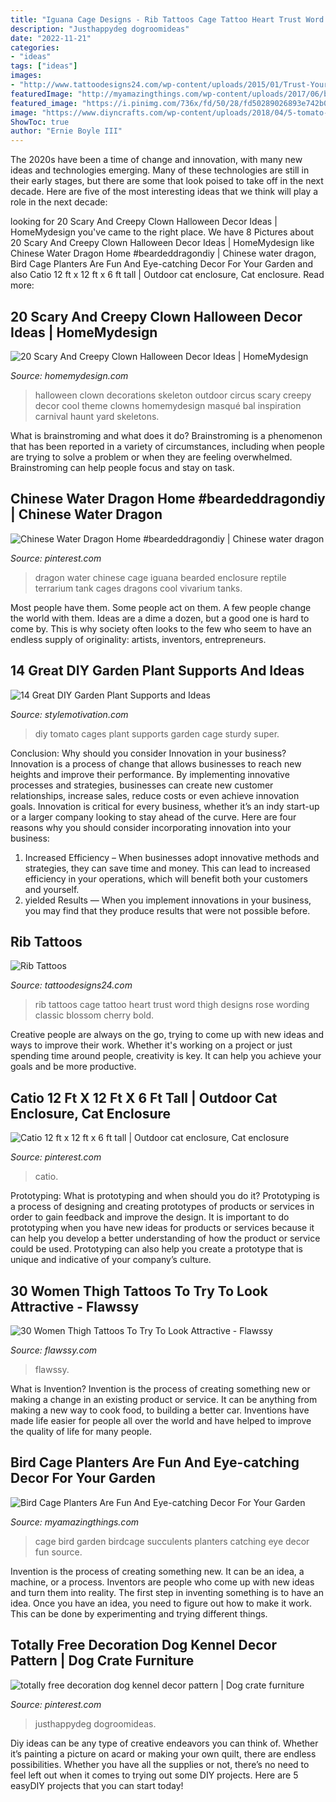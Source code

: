 ```yaml
---
title: "Iguana Cage Designs - Rib Tattoos Cage Tattoo Heart Trust Word Thigh Designs Rose Wording Classic Blossom Cherry Bold"
description: "Justhappydeg dogroomideas"
date: "2022-11-21"
categories:
- "ideas"
tags: ["ideas"]
images:
- "http://www.tattoodesigns24.com/wp-content/uploads/2015/01/Trust-Your-Heart-Rib-Tattoo.jpg"
featuredImage: "http://myamazingthings.com/wp-content/uploads/2017/06/bird-cage-garden-ideas-10.jpg"
featured_image: "https://i.pinimg.com/736x/fd/50/28/fd50289026893e742b02e9089280b8e1.jpg"
image: "https://www.diyncrafts.com/wp-content/uploads/2018/04/5-tomato-cages.jpg"
ShowToc: true
author: "Ernie Boyle III"
---
```



The 2020s have been a time of change and innovation, with many new ideas and technologies emerging. Many of these technologies are still in their early stages, but there are some that look poised to take off in the next decade. Here are five of the most interesting ideas that we think will play a role in the next decade:

	

		
looking for 20 Scary And Creepy Clown Halloween Decor Ideas | HomeMydesign you've came to the right place. We have 8 Pictures about 20 Scary And Creepy Clown Halloween Decor Ideas | HomeMydesign like Chinese Water Dragon Home #beardeddragondiy | Chinese water dragon, Bird Cage Planters Are Fun And Eye-catching Decor For Your Garden and also Catio 12 ft x 12 ft x 6 ft tall | Outdoor cat enclosure, Cat enclosure. Read more:
		
    
## 20 Scary And Creepy Clown Halloween Decor Ideas | HomeMydesign

<img loading=lazy src="http://homemydesign.com/wp-content/uploads/2019/09/outdoor-clown-halloween-decor-ideas.jpg" onerror="this.onerror=null;this.src='https://tse3.mm.bing.net/th?id=OIP.KS_WjoPnkj3O8CnbpTMcPwHaJ4&amp;pid=15.1';" alt="20 Scary And Creepy Clown Halloween Decor Ideas | HomeMydesign">

_Source: homemydesign.com_

>halloween clown decorations skeleton outdoor circus scary creepy decor cool theme clowns homemydesign masqué bal inspiration carnival haunt yard skeletons. 

	

What is brainstroming and what does it do?
Brainstroming is a phenomenon that has been reported in a variety of circumstances, including when people are trying to solve a problem or when they are feeling overwhelmed. Brainstroming can help people focus and stay on task.

    
## Chinese Water Dragon Home #beardeddragondiy | Chinese Water Dragon

<img loading=lazy src="https://i.pinimg.com/736x/fd/50/28/fd50289026893e742b02e9089280b8e1.jpg" onerror="this.onerror=null;this.src='https://tse3.mm.bing.net/th?id=OIP.MOEbDEIpaH6w_Wu5LrvCWwHaJ4&amp;pid=15.1';" alt="Chinese Water Dragon Home #beardeddragondiy | Chinese water dragon">

_Source: pinterest.com_

>dragon water chinese cage iguana bearded enclosure reptile terrarium tank cages dragons cool vivarium tanks. 

	

Most people have them. Some people act on them. A few people change the world with them. Ideas are a dime a dozen, but a good one is hard to come by. This is why society often looks to the few who seem to have an endless supply of originality: artists, inventors, entrepreneurs.

    
## 14 Great DIY Garden Plant Supports And Ideas

<img loading=lazy src="https://www.diyncrafts.com/wp-content/uploads/2018/04/5-tomato-cages.jpg" onerror="this.onerror=null;this.src='https://tse4.mm.bing.net/th?id=OIP.pgeNlhuQknWzGxJTlSis3QHaMc&amp;pid=15.1';" alt="14 Great DIY Garden Plant Supports and Ideas">

_Source: stylemotivation.com_

>diy tomato cages plant supports garden cage sturdy super. 

	

Conclusion: Why should you consider Innovation in your business?
Innovation is a process of change that allows businesses to reach new heights and improve their performance. By implementing innovative processes and strategies, businesses can create new customer relationships, increase sales, reduce costs or even achieve innovation goals. Innovation is critical for every business, whether it’s an indy start-up or a larger company looking to stay ahead of the curve. Here are four reasons why you should consider incorporating innovation into your business: 
1) Increased Efficiency – When businesses adopt innovative methods and strategies, they can save time and money. This can lead to increased efficiency in your operations, which will benefit both your customers and yourself. 
2) yielded Results — When you implement innovations in your business, you may find that they produce results that were not possible before.

    
## Rib Tattoos

<img loading=lazy src="http://www.tattoodesigns24.com/wp-content/uploads/2015/01/Trust-Your-Heart-Rib-Tattoo.jpg" onerror="this.onerror=null;this.src='https://tse4.mm.bing.net/th?id=OIP.ddftFgRVoJRA-fMDvU8liAHaMa&amp;pid=15.1';" alt="Rib Tattoos">

_Source: tattoodesigns24.com_

>rib tattoos cage tattoo heart trust word thigh designs rose wording classic blossom cherry bold. 

	

Creative people are always on the go, trying to come up with new ideas and ways to improve their work. Whether it's working on a project or just spending time around people, creativity is key. It can help you achieve your goals and be more productive.

    
## Catio 12 Ft X 12 Ft X 6 Ft Tall | Outdoor Cat Enclosure, Cat Enclosure

<img loading=lazy src="https://i.pinimg.com/736x/36/4d/07/364d0744770300935329c750294f41db.jpg" onerror="this.onerror=null;this.src='https://tse4.mm.bing.net/th?id=OIP.331UdDR_MlDqwvNT85CYAgHaF7&amp;pid=15.1';" alt="Catio 12 ft x 12 ft x 6 ft tall | Outdoor cat enclosure, Cat enclosure">

_Source: pinterest.com_

>catio. 

	

Prototyping: What is prototyping and when should you do it?
Prototyping is a process of designing and creating prototypes of products or services in order to gain feedback and improve the design. It is important to do prototyping when you have new ideas for products or services because it can help you develop a better understanding of how the product or service could be used. Prototyping can also help you create a prototype that is unique and indicative of your company’s culture.

    
## 30 Women Thigh Tattoos To Try To Look Attractive - Flawssy

<img loading=lazy src="https://www.flawssy.com/wp-content/uploads/2016/04/Small-Thigh-Tattoo-Designs-for-Girls.jpg" onerror="this.onerror=null;this.src='https://tse3.mm.bing.net/th?id=OIP.p4jb1n98Mbp6kBfZoAHKRgHaKl&amp;pid=15.1';" alt="30 Women Thigh Tattoos To Try To Look Attractive - Flawssy">

_Source: flawssy.com_

>flawssy. 

	

What is Invention?
Invention is the process of creating something new or making a change in an existing product or service. It can be anything from making a new way to cook food, to building a better car. Inventions have made life easier for people all over the world and have helped to improve the quality of life for many people.

    
## Bird Cage Planters Are Fun And Eye-catching Decor For Your Garden

<img loading=lazy src="http://myamazingthings.com/wp-content/uploads/2017/06/bird-cage-garden-ideas-10.jpg" onerror="this.onerror=null;this.src='https://tse3.mm.bing.net/th?id=OIP.nd5GPifuLbGywqUXCPufagHaKq&amp;pid=15.1';" alt="Bird Cage Planters Are Fun And Eye-catching Decor For Your Garden">

_Source: myamazingthings.com_

>cage bird garden birdcage succulents planters catching eye decor fun source. 

	

Invention is the process of creating something new. It can be an idea, a machine, or a process. Inventors are people who come up with new ideas and turn them into reality. The first step in inventing something is to have an idea. Once you have an idea, you need to figure out how to make it work. This can be done by experimenting and trying different things.

    
## Totally Free Decoration Dog Kennel Decor Pattern | Dog Crate Furniture

<img loading=lazy src="https://i.pinimg.com/736x/7b/eb/e0/7bebe0e46d4df5abf1834449a3089bd4.jpg" onerror="this.onerror=null;this.src='https://tse1.mm.bing.net/th?id=OIP.YZkUg-qJaRaynJDcT5wiKwHaNK&amp;pid=15.1';" alt="totally free decoration dog kennel decor pattern | Dog crate furniture">

_Source: pinterest.com_

>justhappydeg dogroomideas. 

	

Diy ideas can be any type of creative endeavors you can think of. Whether it’s painting a picture on acard or making your own quilt, there are endless possibilities. Whether you have all the supplies or not, there’s no need to feel left out when it comes to trying out some DIY projects. Here are 5 easyDIY projects that you can start today!

